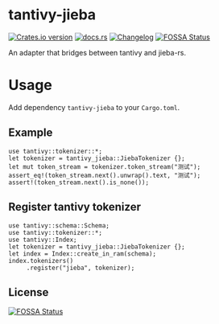 tantivy-jieba
============================

[![Crates.io version][crate-img]][crate]
[![docs.rs][docs-img]][docs]
[![Changelog][changelog-img]][changelog]
[![FOSSA Status](https://app.fossa.io/api/projects/git%2Bgithub.com%2Fjiegec%2Ftantivy-jieba.svg?type=shield)](https://app.fossa.io/projects/git%2Bgithub.com%2Fjiegec%2Ftantivy-jieba?ref=badge_shield)


An adapter that bridges between tantivy and jieba-rs.

Usage
===========================

Add dependency `tantivy-jieba` to your `Cargo.toml`.

Example
---------------------------

```
use tantivy::tokenizer::*;
let tokenizer = tantivy_jieba::JiebaTokenizer {};
let mut token_stream = tokenizer.token_stream("测试");
assert_eq!(token_stream.next().unwrap().text, "测试");
assert!(token_stream.next().is_none());
```

Register tantivy tokenizer
---------------------------

```
use tantivy::schema::Schema;
use tantivy::tokenizer::*;
use tantivy::Index;
let tokenizer = tantivy_jieba::JiebaTokenizer {};
let index = Index::create_in_ram(schema);
index.tokenizers()
     .register("jieba", tokenizer);
```

[crate-img]:     https://img.shields.io/crates/v/tantivy-jieba.svg
[crate]:         https://crates.io/crates/tantivy-jieba
[changelog-img]: https://img.shields.io/badge/changelog-online-blue.svg
[changelog]:     https://github.com/jiegec/tantivy-jieba/blob/master/CHANGELOG.md
[docs-img]:      https://docs.rs/tantivy-jieba/badge.svg
[docs]:          https://docs.rs/tantivy-jieba


## License
[![FOSSA Status](https://app.fossa.io/api/projects/git%2Bgithub.com%2Fjiegec%2Ftantivy-jieba.svg?type=large)](https://app.fossa.io/projects/git%2Bgithub.com%2Fjiegec%2Ftantivy-jieba?ref=badge_large)
